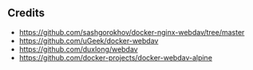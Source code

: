 ## Credits

* https://github.com/sashgorokhov/docker-nginx-webdav/tree/master
* https://github.com/uGeek/docker-webdav
* https://github.com/duxlong/webdav
* https://github.com/docker-projects/docker-webdav-alpine